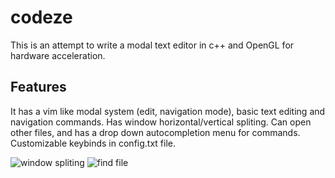 # codeze

This is an attempt to write a modal text editor in c++ and OpenGL for hardware acceleration.


## Features
It has a vim like modal system (edit, navigation mode), basic text
editing and navigation commands. Has window horizontal/vertical spliting. 
Can open other files, and has a drop down autocompletion menu for commands. 
Customizable keybinds in config.txt file.

![window spliting](https://i.ibb.co/MSqdKWM/window-split.png)
![find file](https://i.ibb.co/t8Q1tKh/find-file.png)
